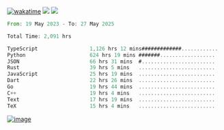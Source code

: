 [![wakatime](https://wakatime.com/badge/user/00eead22-fb14-4dd0-ab8a-3625cafbd50d.svg)](https://wakatime.com/@00eead22-fb14-4dd0-ab8a-3625cafbd50d)
![](https://komarev.com/ghpvc/?username=flatypus)
![](https://pixel.flatypus.me/flatypus?type=tracker)
<!--START_SECTION:waka-->

```rust
From: 19 May 2023 - To: 27 May 2025

Total Time: 2,091 hrs

TypeScript                 1,126 hrs 12 mins#############............   53.56 %
Python                     624 hrs 19 mins #######..................   29.69 %
JSON                       66 hrs 31 mins  #........................   03.16 %
Rust                       39 hrs 5 mins   .........................   01.86 %
JavaScript                 25 hrs 19 mins  .........................   01.20 %
Dart                       22 hrs 26 mins  .........................   01.07 %
Go                         19 hrs 44 mins  .........................   00.94 %
C++                        19 hrs 4 mins   .........................   00.91 %
Text                       17 hrs 19 mins  .........................   00.82 %
TeX                        15 hrs 4 mins   .........................   00.72 %
```

<!--END_SECTION:waka-->
[<img alt="image" src="https://github.com/flatypus/flatypus/assets/68029599/0a302dc1-501c-43a0-ae8d-37ec4817f3bd">](https://flatypus.me)

